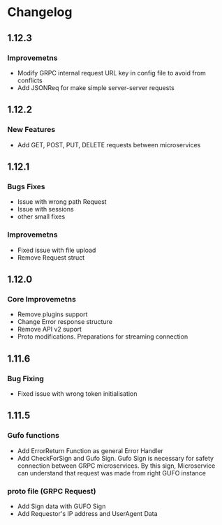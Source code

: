 # Changelog

## 1.12.3
### Improvemetns
- Modify GRPC internal request URL key in config file to avoid from conflicts
- Add JSONReq for make simple server-server requests


## 1.12.2
### New Features
- Add GET, POST, PUT, DELETE requests between microservices

## 1.12.1

### Bugs Fixes
- Issue with wrong path Request
- Issue with sessions
- other small fixes

### Improvemetns
- Fixed issue with file upload
- Remove Request struct

## 1.12.0

### Core Improvemetns
- Remove plugins support
- Change Error response structure
- Remove API v2 suport
- Proto modifications. Preparations for streaming connection

## 1.11.6

### Bug Fixing
- Fixed issue with wrong token initialisation

## 1.11.5

### Gufo functions

- Add ErrorReturn Function as general Error Handler
- Add CheckForSign and Gufo Sign. Gufo Sign is necessary for safety connection between GRPC microservices. By this sign, Microservice can understand that request was made from right GUFO instance

### proto file (GRPC Request)

- Add Sign data with GUFO Sign
- Add Requestor's IP address and UserAgent Data
